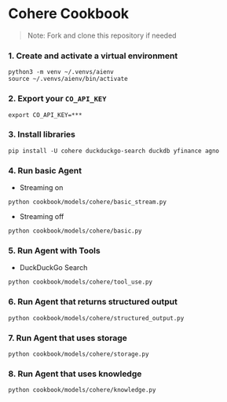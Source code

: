 # Cohere Cookbook

> Note: Fork and clone this repository if needed

### 1. Create and activate a virtual environment

```shell
python3 -m venv ~/.venvs/aienv
source ~/.venvs/aienv/bin/activate
```

### 2. Export your `CO_API_KEY`

```shell
export CO_API_KEY=***
```

### 3. Install libraries

```shell
pip install -U cohere duckduckgo-search duckdb yfinance agno
```

### 4. Run basic Agent

- Streaming on

```shell
python cookbook/models/cohere/basic_stream.py
```

- Streaming off

```shell
python cookbook/models/cohere/basic.py
```

### 5. Run Agent with Tools

- DuckDuckGo Search

```shell
python cookbook/models/cohere/tool_use.py
```

### 6. Run Agent that returns structured output

```shell
python cookbook/models/cohere/structured_output.py
```

### 7. Run Agent that uses storage

```shell
python cookbook/models/cohere/storage.py
```

### 8. Run Agent that uses knowledge

```shell
python cookbook/models/cohere/knowledge.py
```
